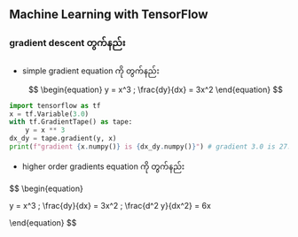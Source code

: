 Machine Learning with TensorFlow
---

###  gradient descent တွက်နည်း

- simple gradient equation ကို တွက်နည်း
$$
\begin{equation}
y = x^3 ; \frac{dy}{dx} = 3x^2
\end{equation}
$$

```python
import tensorflow as tf
x = tf.Variable(3.0)
with tf.GradientTape() as tape:
	y = x ** 3
dx_dy = tape.gradient(y, x)
print(f"gradient {x.numpy()} is {dx_dy.numpy()}") # gradient 3.0 is 27.0
```


- higher order gradients equation ကို တွက်နည်း

$$
\begin{equation}

y = x^3 ; \frac{dy}{dx} = 3x^2 ; \frac{d^2 y}{dx^2} = 6x

\end{equation}
$$
```python

```